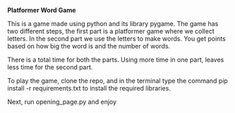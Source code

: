 **Platformer Word Game**

This is a game made using python and its library pygame. The game has two different steps, the first part is a platformer game where 
we collect letters. In the second part we use the letters to make words. You get points based on how big the word is and the number of words.

There is a total time for both the parts. Using more time in one part, leaves less time for the second part.

To play the game, clone the repo, and in the terminal type the command pip install -r requirements.txt
to install the required libraries.

Next, run opening_page.py and enjoy
